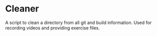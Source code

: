 # Cleaner

A script to clean a directory from all git and build information. Used for recording videos and providing exercise files.